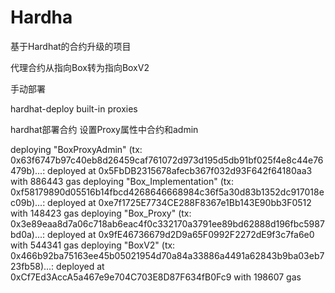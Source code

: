 # Hardha
基于Hardhat的合约升级的项目

代理合约从指向Box转为指向BoxV2

手动部署

hardhat-deploy built-in proxies

hardhat部署合约 设置Proxy属性中合约和admin

deploying "BoxProxyAdmin" (tx: 0x63f6747b97c40eb8d26459caf761072d973d195d5db91bf025f4e8c44e76479b)...: deployed at 0x5FbDB2315678afecb367f032d93F642f64180aa3 with 886443 gas deploying "Box_Implementation" (tx: 0xf58179890d05516b14fbcd4268646668984c36f5a30d83b1352dc917018ec09b)...: deployed at 0xe7f1725E7734CE288F8367e1Bb143E90bb3F0512 with 148423 gas deploying "Box_Proxy" (tx: 0x3e89eaa8d7a06c718ab6eac4f0c332170a3791ee89bd62888d196fbc5987bd0a)...: deployed at 0x9fE46736679d2D9a65F0992F2272dE9f3c7fa6e0 with 544341 gas deploying "BoxV2" (tx: 0x466b92ba75163ee45b05021954d70a84a33886a4491a62843b9ba03eb723fb58)...: deployed at 0xCf7Ed3AccA5a467e9e704C703E8D87F634fB0Fc9 with 198607 gas
